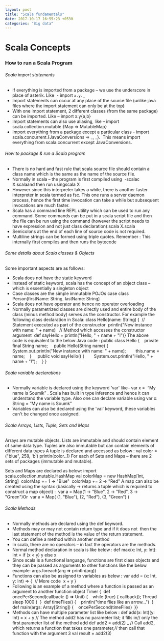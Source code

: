 ```yaml
---
layout: post
title: "Scala fundamentals"
date: 2017-10-17 16:55:23 +0530
categories: "Big data"
---
```


# Scala Concepts

### How to run a Scala Program

###### Scala import statements
* If everything is imported from a package – we use the underscore in place of asterik. Like  - import `x.y._`
* Import statements can occur at any place of the source file (unlike java files where the import statement can only be at the top)
* With one import statement, 2 different classes (from the same package) can be imported. Like – import x.y{a,b}
* Import statements can also use aliasing, like – import scala.collection.mutable.{Map => MutableMap}
* Import everything from a package except a particular class - import scala.concurrent.{JavaConversions => _, _}.  This means import everything from scala.concurrent except JavaConversions.

###### How to package & run a Scala program
* There is no hard and fast rule that scala source file should contain a class name which is the same as the name of the source file.
* Normally in scala – the program is first compiled using  -scalac X.scalaand then run usingscala X
* However since this interpreter takes a while, there is another faster interpreter in scala termed as fsc. This one runs a server daemon process, hence the first time invocation can take a while but subsequent invocations are much faster.
* Scala has a command line REPL utility which can be used to run any command. Some commands can be put in a scala script file and then the file can be run using the command (however the script needs to have expression and not just class declaration):scala X.scala
* Semicolons at the end of each line of source code is not required.
* Multiline strings can be formed using triple quotes. 
Remember : This internally first compiles and then runs the bytecode

###### Some details about Scala classes & Objects

Some important aspects are as follows:
* Scala does not have the static keyword
* Instead of static keyword, scala has the concept of an object class – which is essentially a singleton object 
* Case classes are the simple immutable POJOs
    case class Person(firstName: String, lastName: String)
* Scala does not have operator and hence no operator overloading
* Normally parametrized classes are directly used and entire body of the class (minus method body) serves as the constructor.
For example the following class declaration in Scala:
    class Hello(name: String) {  
      // Statement executed as part of the constructor  
      println("New instance with name: " + name)   // Method which accesses the constructor argument  
      def sayHello = println("Hello, " + name + "!")}
The above code is equivalent to the below Java code :
    public class Hello {    
      private final String name;     
      public Hello(String name) {        
        System.out.println("New instance with name: " + name);        
        this.name = name;    
        }     
        public void sayHello() {        
          System.out.println("Hello, " + name + "!");    
         }
      }


###### Scala variable declarations

* Normally variable is declared using the keyword 'var' like– var x =  “My name is Soumik” . Scala has built in type inference and hence it can understand the variable type. Also one can declare variable using var x: String = “My name is Soumk”
* Variables can also be declared using the 'val' keyword, these variables can't be changed once assigned.

###### Scala Arrays, Lists, Tuple, Sets and Maps 

Arrays are mutable objects.
Lists are immutable and should contain element of same data type.
Tuples are also immutable but can contain elements of  different data types
A tuple is declared and accessed as below :
  val color = ("blue", 258, 'b') println(color._1)
  For each of Sets and Maps – there are 2 sets of packages (immutable and mutable). 
  
  Sets and Maps are declared as below:
    import scala.collection.mutable.HashMap
    val colorMap = new HashMap[Int, String] 
    colorMap += 1 -> "Blue" 
    colorMap += 2 -> "Red"
 A map can also be created using the syntax (basically → returns a tuple which is required to construct a map object) : 
 var a = Map(1 -> "Blue", 2 -> "Red", 3 -> "Green")Or
 var a = Map( (1, "Blue"), (2, "Red"), (3, "Green") )

###### Scala Methods

* Normally methods are declared using the def keyword.
* Methods may or may not contain return type and if it does not  then the last statement of the method is the value of the return statement.
* You can define a method within another method
* In scala, there are no operators – in fact the operators are the methods.
* Normal method declaration in scala is like below :
    def max(x: Int, y: Int): Int = if (x < y) y else x
* Since scala is a functional language, functions are first class objects and they can be passed as arguments to other functions like the below example:
    args.foreach(arg => println(arg))
* Functions can also be assigned to variables as below :
  var add = (x: Int, y: Int) => {  // More code  x + y }
 * Following is an example of a method where a function is passed as an argument to another function 
    object Timer {  def oncePerSecond(callback: () => Unit) 
      {    while (true) { callback(); Thread sleep 1000 }  }  
    def timeFlies() {    println("time flies like an arrow...")  }  
    def main(args: Array[String]) {    oncePerSecond(timeFlies)  }}
* Methods can have multiple parameter list like below :
    def add(x: Int)(y: Int) = x + y
// The method add2 has no parameter list; it fills in// only the first parameter list of the method add
    def add2 = add(2) _
// Call add2, which returns a function that takes one parameter,// then call that function with the argument 3
    val result = add2(3)
